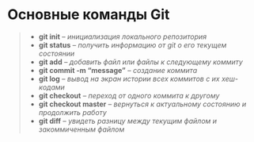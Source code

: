  # Основные команды Git
>* **git init** – *инициализация локального репозитория*
>* **git status** – *получить информацию от git о его текущем состоянии*
>* **git add** – *добавить файл или файлы к следующему коммиту*
>* **git commit -m “message”** – *создание коммита*
>* **git log** – *вывод на экран истории всех коммитов с их хеш-кодами*
>* **git checkout** – *переход от одного коммита к другому*
>* **git checkout master** – *вернуться к актуальному состоянию и продолжить работу*
>* **git diff** – *увидеть разницу между текущим файлом и закоммиченным файлом*

